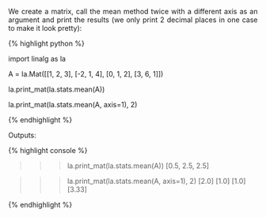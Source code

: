 <div style="text-align: justify">
<p>We create a matrix, call the mean method twice with a different axis as an
argument and print the results (we only print 2 decimal places in one case to
make it look pretty):</p>
</div>

{% highlight python %}

import linalg as la

A = la.Mat([[1, 2, 3],
            [-2, 1, 4],
            [0, 1, 2],
            [3, 6, 1]])

la.print_mat(la.stats.mean(A))

la.print_mat(la.stats.mean(A, axis=1), 2)

{% endhighlight %}

Outputs:

{% highlight console %}

>>> la.print_mat(la.stats.mean(A))
[0.5, 2.5, 2.5]

>>> la.print_mat(la.stats.mean(A, axis=1), 2)
[2.0]
[1.0]
[1.0]
[3.33]

{% endhighlight %}
